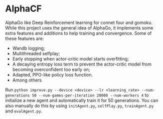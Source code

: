 # AlphaCF
AlphaGo like Deep Reinforcement learning for connet four and gomoku. While this project uses the general idea of AlphaGo, it implements some extra features and additions to help training and convergence. Some of these features are:
- Wandb logging;
- Multithreaded selfplay;
- Early stopping when actor-critic model starts overfitting;
- A decaying entropy loss term to prevent the actor-critic model from becoming overconfident too early on;
- Adapted, PPO-like policy loss function.
- Among others

Run `python improve.py --device <device> --lr <learning_rate> --num-generations 50 --num-games-per-iteration 20000 --num-workers 4` to initialize a new agent and automatically train it for 50 generations. You can also manually do this by using `initAgent.py`, `selfPlay.py`, `trainAgent.py` and `evalAgent.py`.
